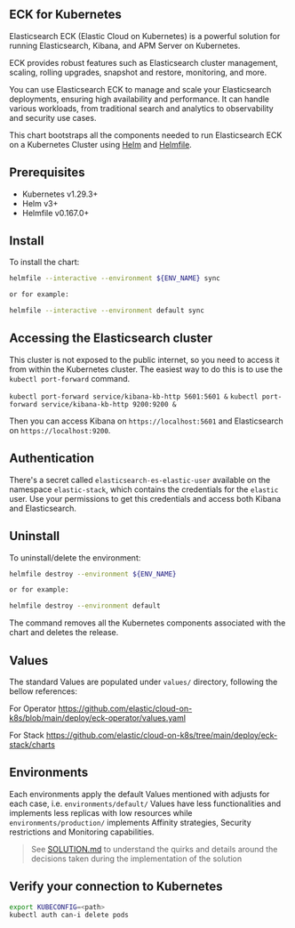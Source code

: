 ## ECK for Kubernetes

Elasticsearch ECK (Elastic Cloud on Kubernetes) is a powerful solution for running Elasticsearch, Kibana, and APM Server on Kubernetes.


ECK provides robust features such as Elasticsearch cluster management, scaling, rolling upgrades, snapshot and restore, monitoring, and more.

You can use Elasticsearch ECK to manage and scale your Elasticsearch deployments, ensuring high availability and performance. It can handle various workloads, from traditional search and analytics to observability and security use cases.

This chart bootstraps all the components needed to run Elasticsearch ECK on a Kubernetes Cluster using [Helm](https://helm.sh) and [Helmfile](https://helmfile.readthedocs.io/en/latest/).

## Prerequisites

* Kubernetes v1.29.3+
* Helm v3+
* Helmfile v0.167.0+


## Install

To install the chart:

```sh
helmfile --interactive --environment ${ENV_NAME} sync

or for example:

helmfile --interactive --environment default sync
```


## Accessing the Elasticsearch cluster

This cluster is not exposed to the public internet, so you need to access it from within the Kubernetes cluster.
The easiest way to do this is to use the `kubectl port-forward` command.

`kubectl port-forward service/kibana-kb-http 5601:5601 &`
`kubectl port-forward service/kibana-kb-http 9200:9200 &`

Then you can access Kibana on `https://localhost:5601` and Elasticsearch on `https://localhost:9200`.

## Authentication

There's a secret called `elasticsearch-es-elastic-user` available on the namespace `elastic-stack`, which contains the credentials for the `elastic` user.
Use your permissions to get this credentials and access both Kibana and Elasticsearch.

## Uninstall

To uninstall/delete the environment:

 ```sh
helmfile destroy --environment ${ENV_NAME}

or for example:

helmfile destroy --environment default
 ```

The command removes all the Kubernetes components associated with the chart and deletes the release.

## Values

The standard Values are populated under `values/` directory, following the bellow references:

For Operator
https://github.com/elastic/cloud-on-k8s/blob/main/deploy/eck-operator/values.yaml

For Stack
https://github.com/elastic/cloud-on-k8s/tree/main/deploy/eck-stack/charts


## Environments
Each environments apply the default Values mentioned with adjusts for each case, i.e. `environments/default/` Values have less functionalities and implements less replicas with low resources while `environments/production/` implements Affinity strategies, Security restrictions and Monitoring capabilities.

> See [SOLUTION.md] to understand the quirks and details around the decisions
> taken during the implementation of the solution

## Verify your connection to Kubernetes

```bash
export KUBECONFIG=<path>
kubectl auth can-i delete pods
```


[INSTRUCTIONS.md]: ./INSTRUCTIONS.md
[SOLUTION.md]: ./SOLUTION.md

